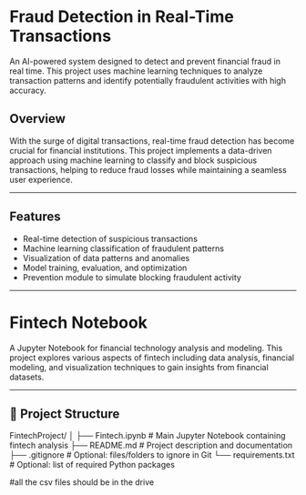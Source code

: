 #  Fraud Detection in Real-Time Transactions

An AI-powered system designed to detect and prevent financial fraud in real time. This project uses machine learning techniques to analyze transaction patterns and identify potentially fraudulent activities with high accuracy.



##  Overview

With the surge of digital transactions, real-time fraud detection has become crucial for financial institutions. This project implements a data-driven approach using machine learning to classify and block suspicious transactions, helping to reduce fraud losses while maintaining a seamless user experience.

---

## Features

-  Real-time detection of suspicious transactions
-  Machine learning classification of fraudulent patterns
-  Visualization of data patterns and anomalies
- Model training, evaluation, and optimization
-  Prevention module to simulate blocking fraudulent activity

---

# Fintech Notebook

A Jupyter Notebook for financial technology analysis and modeling. This project explores various aspects of fintech including data analysis, financial modeling, and visualization techniques to gain insights from financial datasets.

---

## 📁 Project Structure

FintechProject/
│
├── Fintech.ipynb        # Main Jupyter Notebook containing fintech analysis
├── README.md            # Project description and documentation
├── .gitignore           # Optional: files/folders to ignore in Git
└── requirements.txt     # Optional: list of required Python packages



#all the csv files should be in the drive 
